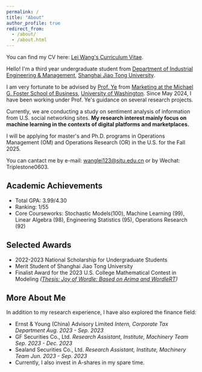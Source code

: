```yaml
---
permalink: /
title: "About"
author_profile: true
redirect_from: 
  - /about/
  - /about.html
---
```


You can find my CV here: [Lei Wang's Curriculum Vitae](../files/CV_Lei.pdf).

Hello! I'm a third year undergraduate student from [Department of Industrial Engineering & Management](https://ieem.sjtu.edu.cn/), [Shanghai Jiao Tong University](https://www.sjtu.edu.cn/). 

I am very fortunate to be advised by [Prof. Ye](https://zikunye.com/) from [Marketing at the Michael G. Foster School of Business](https://foster.uw.edu/), [University of Washington](https://www.washington.edu/). Since May 2024, I have been working under Prof. Ye's guidance on several research projects. 

Currently, we are conducting a study on sentiment analysis of information from U.S. social networking sites. **My research interest mainly focus on machine learning in the contexts of digital platforms and marketplaces.**

I will be applying for master's and Ph.D. programs in Operations Management (OM) and Operations Research (OR) in the U.S. for the Fall 2025.

You can cantact me by e-mail: wanglei123@sjtu.edu.cn or by Wechat: Triplestone0603.

Academic Achievements
------
* Total GPA: 3.99/4.30
* Ranking: 1/55
* Core Courseworks: Stochastic Models(100), Machine Learning (99), Linear Algebra (98), Engineering Statistics (95), Operations Research (92) 

Selected Awards
------
* 2022-2023 National Scholarship for Undergraduate Students
* Merit Student of Shanghai Jiao Tong University
* Finalist Award for the 2023 U.S. College Mathematical Contest in Modeling _([Thesis: Joy of Wordle: Based on Arima and WordleRT](../files/2312998.pdf))_

More About Me
------
In addition to my research experience, I have also explored the finance field: 
* Ernst & Young (China) Advisory Limited _Intern, Corporate Tax Department_                                                   _Aug. 2023 - Sep. 2023_
* GF Securities Co., Ltd.   _Research Assistant, Institute, Machinery Team_                                                   _Sep. 2023 - Dec. 2023_
* Sealand Securities Co., Ltd. _Research Assistant, Institute, Machinery Team_                                                _Jun. 2023 - Sep. 2023_
* Currently, I also invest in A-shares in my spare time.
